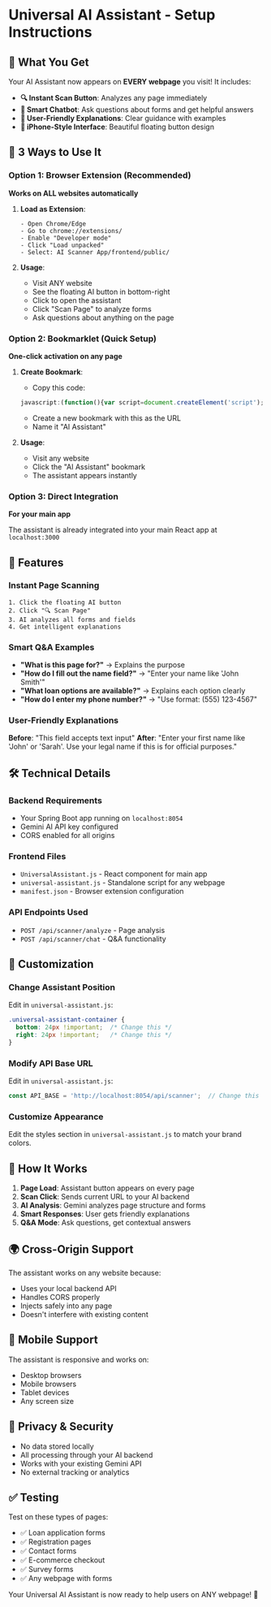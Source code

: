 # Universal AI Assistant - Setup Instructions

## 🌟 What You Get

Your AI Assistant now appears on **EVERY webpage** you visit! It includes:

- **🔍 Instant Scan Button**: Analyzes any page immediately
- **💬 Smart Chatbot**: Ask questions about forms and get helpful answers
- **🎯 User-Friendly Explanations**: Clear guidance with examples
- **📱 iPhone-Style Interface**: Beautiful floating button design

## 🚀 3 Ways to Use It

### Option 1: Browser Extension (Recommended)
**Works on ALL websites automatically**

1. **Load as Extension**:
   ```
   - Open Chrome/Edge
   - Go to chrome://extensions/
   - Enable "Developer mode"
   - Click "Load unpacked"
   - Select: AI Scanner App/frontend/public/
   ```

2. **Usage**:
   - Visit ANY website
   - See the floating AI button in bottom-right
   - Click to open the assistant
   - Click "Scan Page" to analyze forms
   - Ask questions about anything on the page

### Option 2: Bookmarklet (Quick Setup)
**One-click activation on any page**

1. **Create Bookmark**:
   - Copy this code:
   ```javascript
   javascript:(function(){var script=document.createElement('script');script.src='http://localhost:3000/universal-assistant.js';document.head.appendChild(script);})();
   ```
   - Create a new bookmark with this as the URL
   - Name it "AI Assistant"

2. **Usage**:
   - Visit any website
   - Click the "AI Assistant" bookmark
   - The assistant appears instantly

### Option 3: Direct Integration
**For your main app**

The assistant is already integrated into your main React app at `localhost:3000`

## 🎯 Features

### Instant Page Scanning
```
1. Click the floating AI button
2. Click "🔍 Scan Page" 
3. AI analyzes all forms and fields
4. Get intelligent explanations
```

### Smart Q&A Examples
- **"What is this page for?"** → Explains the purpose
- **"How do I fill out the name field?"** → "Enter your name like 'John Smith'"
- **"What loan options are available?"** → Explains each option clearly
- **"How do I enter my phone number?"** → "Use format: (555) 123-4567"

### User-Friendly Explanations
**Before**: "This field accepts text input"
**After**: "Enter your first name like 'John' or 'Sarah'. Use your legal name if this is for official purposes."

## 🛠 Technical Details

### Backend Requirements
- Your Spring Boot app running on `localhost:8054`
- Gemini AI API key configured
- CORS enabled for all origins

### Frontend Files
- `UniversalAssistant.js` - React component for main app
- `universal-assistant.js` - Standalone script for any webpage
- `manifest.json` - Browser extension configuration

### API Endpoints Used
- `POST /api/scanner/analyze` - Page analysis
- `POST /api/scanner/chat` - Q&A functionality

## 🔧 Customization

### Change Assistant Position
Edit in `universal-assistant.js`:
```css
.universal-assistant-container {
  bottom: 24px !important;  /* Change this */
  right: 24px !important;   /* Change this */
}
```

### Modify API Base URL
Edit in `universal-assistant.js`:
```javascript
const API_BASE = 'http://localhost:8054/api/scanner';  // Change this
```

### Customize Appearance
Edit the styles section in `universal-assistant.js` to match your brand colors.

## 🎨 How It Works

1. **Page Load**: Assistant button appears on every page
2. **Scan Click**: Sends current URL to your AI backend
3. **AI Analysis**: Gemini analyzes page structure and forms
4. **Smart Responses**: User gets friendly explanations
5. **Q&A Mode**: Ask questions, get contextual answers

## 🌍 Cross-Origin Support

The assistant works on any website because:
- Uses your local backend API
- Handles CORS properly
- Injects safely into any page
- Doesn't interfere with existing content

## 📱 Mobile Support

The assistant is responsive and works on:
- Desktop browsers
- Mobile browsers
- Tablet devices
- Any screen size

## 🔐 Privacy & Security

- No data stored locally
- All processing through your AI backend
- Works with your existing Gemini API
- No external tracking or analytics

## ✅ Testing

Test on these types of pages:
- ✅ Loan application forms
- ✅ Registration pages
- ✅ Contact forms
- ✅ E-commerce checkout
- ✅ Survey forms
- ✅ Any webpage with forms

Your Universal AI Assistant is now ready to help users on ANY webpage! 🚀
